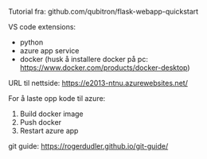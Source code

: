 Tutorial fra: github.com/qubitron/flask-webapp-quickstart

VS code extensions:
* python
* azure app service
* docker (husk å installere docker på pc: https://www.docker.com/products/docker-desktop)

URL til nettside: https://e2013-ntnu.azurewebsites.net/

For å laste opp kode til azure:
1. Build docker image
2. Push docker
3. Restart azure app

git guide: https://rogerdudler.github.io/git-guide/